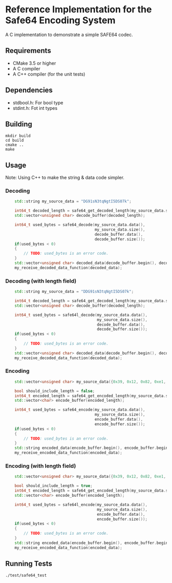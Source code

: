 Reference Implementation for the Safe64 Encoding System
=======================================================

A C implementation to demonstrate a simple SAFE64 codec.


Requirements
------------

  * CMake 3.5 or higher
  * A C compiler
  * A C++ compiler (for the unit tests)



Dependencies
------------

 * stdbool.h: For bool type
 * stdint.h: Fot int types



Building
--------

    mkdir build
    cd build
    cmake ..
    make


Usage
-----

Note: Using C++ to make the string & data code simpler.

### Decoding

```c++
    std::string my_source_data = "DG91sN3tqNgtI5DS07k";

    int64_t decoded_length = safe64_get_decoded_length(my_source_data.size());
    std::vector<unsigned char> decode_buffer(decoded_length);

    int64_t used_bytes = safe64_decode(my_source_data.data(),
                                       my_source_data.size(),
                                       decode_buffer.data(),
                                       decode_buffer.size());
    if(used_bytes < 0)
    {
        // TODO: used_bytes is an error code.
    }
    std::vector<unsigned char> decoded_data(decode_buffer.begin(), decode_buffer.begin() + used_bytes);
    my_receive_decoded_data_function(decoded_data);
```

### Decoding (with length field)

```c++
    std::string my_source_data = "DDG91sN3tqNgtI5DS07k";

    int64_t decoded_length = safe64_get_decoded_length(my_source_data.size());
    std::vector<unsigned char> decode_buffer(decoded_length);

    int64_t used_bytes = safe64l_decode(my_source_data.data(),
                                        my_source_data.size(),
                                        decode_buffer.data(),
                                        decode_buffer.size());
    if(used_bytes < 0)
    {
        // TODO: used_bytes is an error code.
    }
    std::vector<unsigned char> decoded_data(decode_buffer.begin(), decode_buffer.begin() + used_bytes);
    my_receive_decoded_data_function(decoded_data);
```

### Encoding

```C++
    std::vector<unsigned char> my_source_data({0x39, 0x12, 0x82, 0xe1, 0x81, 0x39, 0xd9, 0x8b, 0x39, 0x4c, 0x63, 0x9d, 0x04, 0x8c});

    bool should_include_length = false;
    int64_t encoded_length = safe64_get_encoded_length(my_source_data.size(), should_include_length);
    std::vector<char> encode_buffer(encoded_length);

    int64_t used_bytes = safe64_encode(my_source_data.data(),
                                       my_source_data.size(),
                                       encode_buffer.data(),
                                       encode_buffer.size());
    if(used_bytes < 0)
    {
        // TODO: used_bytes is an error code.
    }
    std::string encoded_data(encode_buffer.begin(), encode_buffer.begin() + used_bytes);
    my_receive_encoded_data_function(encoded_data);
```

### Encoding (with length field)

```c++
    std::vector<unsigned char> my_source_data({0x39, 0x12, 0x82, 0xe1, 0x81, 0x39, 0xd9, 0x8b, 0x39, 0x4c, 0x63, 0x9d, 0x04, 0x8c});

    bool should_include_length = true;
    int64_t encoded_length = safe64_get_encoded_length(my_source_data.size(), should_include_length);
    std::vector<char> encode_buffer(encoded_length);

    int64_t used_bytes = safe64l_encode(my_source_data.data(),
                                        my_source_data.size(),
                                        encode_buffer.data(),
                                        encode_buffer.size());
    if(used_bytes < 0)
    {
        // TODO: used_bytes is an error code.
    }
    std::string encoded_data(encode_buffer.begin(), encode_buffer.begin() + used_bytes);
    my_receive_encoded_data_function(encoded_data);
```



Running Tests
-------------

    ./test/safe64_test
